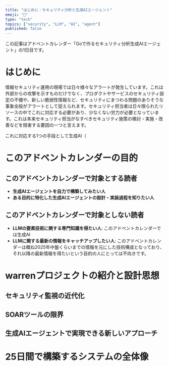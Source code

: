 ```yaml
---
title: "はじめに：セキュリティ分析と生成AIエージェント"
emoji: "🤖"
type: "tech"
topics: ["security", "LLM", "AI", "agent"]
published: false
---
```


この記事はアドベントカレンダー「Goで作るセキュリティ分析生成AIエージェント」の1日目です。

# はじめに

情報セキュリティ運用の現場では日々様々なアラートが発生しています。これは外部からの攻撃を示すものだけでなく、プロダクトやサービスのセキュリティ設定の不備や、新しい脆弱性情報など、セキュリティにまつわる問題のありそうな事象全般がアラートとして捉えられます。セキュリティ担当者は日々限られたリソースの中でこれに対応する必要があり、少なくない労力が必要となっています。これは本来セキュリティ担当がなすべきセキュリティ施策の検討・実施・改善などを阻害する要因の一つと言えます。

これに対応する1つの手段として生成AI（

# このアドベントカレンダーの目的

## このアドベントカレンダーで対象とする読者

- **生成AIエージェントを自力で構築してみたい人**
- **ある目的に特化した生成AIエージェントの設計・実装過程を知りたい人**

## このアドベントカレンダーで対象としない読者

- **LLMの要素技術に関する専門知識を得たい人**: このアドベントカレンダーでは生成AI
- **LLMに関する最新の情報をキャッチアップしたい人**: このアドベントカレンダーは概ね2025年中盤くらいまでの情報を元にした技術構成となっており、それ以降の最新情報を得たいという目的の人にとっては不向きです。

# warrenプロジェクトの紹介と設計思想

## セキュリティ監視の近代化

## SOARツールの限界

## 生成AIエージェントで実現できる新しいアプローチ

# 25日間で構築するシステムの全体像

